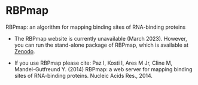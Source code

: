 # RBPmap
RBPmap: an algorithm for mapping binding sites of RNA-binding proteins

* The RBPmap website is currently unavailable (March 2023). However, you can run the stand-alone package of RBPmap, which is available at [Zenodo](https://zenodo.org/record/7700236).

* If you use RBPmap please cite: Paz I, Kosti I, Ares M Jr, Cline M, Mandel-Gutfreund Y. (2014) RBPmap: a web server for mapping binding sites of RNA-binding proteins. Nucleic Acids Res., 2014. 
